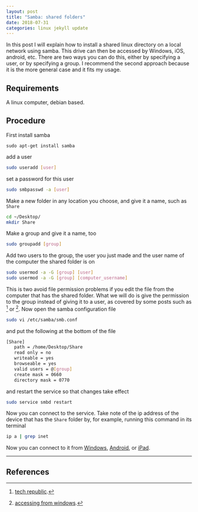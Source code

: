 ```yaml
---
layout: post
title: "Samba: shared folders"
date: 2018-07-31
categories: linux jekyll update
---
```


In this post I will explain how to install a shared linux directory on a local network using samba. This drive can then be accessed by Windows, iOS, android, etc. There are two ways you can do this, either by specifying a user, or by specifying a group. I recommend the second approach because it is the more general case and it fits my usage. 

## Requirements

A linux computer, debian based.

## Procedure

First install samba

```
sudo apt-get install samba
```

add a user

``` bash
sudo useradd [user]
```
set a password for this user

``` bash
sudo smbpasswd -a [user]
```
Make a new folder in any location you choose, and give it a name, such as `Share`

``` bash
cd ~/Desktop/
mkdir Share
```
Make a group and give it a name, too

``` bash
sudo groupadd [group]
```

Add two users to the group, the user you just made and the user name of the computer the shared folder is on 

``` bash
sudo usermod -a -G [group] [user]
sudo usermod -a -G [group] [computer_username]
```

This is two avoid file permission problems if you edit the file from the computer that has the shared folder. What we will do is give the permission to the group instead of giving it to a user, as covered by some posts such as [^1] or [^2]. Now open the samba configuration file

``` bash
sudo vi /etc/samba/smb.conf
```
and put the following at the bottom of the file

``` bash
[Share]
​   path = /home/Desktop/Share
​   read only = no
​   writeable = yes
​   browseable = yes
​   valid users = @[group]
​   create mask = 0660 
​   directory mask = 0770
```

and restart the service so that changes take effect

``` bash
sudo service smbd restart
```

Now you can connect to the service. Take note of the ip address of the device that has the `Share` folder by, for example, running this command in its terminal

``` bash
ip a | grep inet
```

Now you can connect to it from [Windows](https://www.jortechnologies.com/creating-a-shared-folder-on-linux-and-accessing-to-it-from-windows/
), [Android](https://www.wikihow.com/Access-a-Shared-Folder-on-Android), or [iPad](https://osxdaily.com/2019/11/04/how-connect-smb-share-iphone-ipad-files-app/).

---
## References

[^1]: [tech republic](https://www.techrepublic.com/article/how-to-manage-user-security-in-samba/).
[^2]: [accessing from windows](https://www.jortechnologies.com/creating-a-shared-folder-on-linux-and-accessing-to-it-from-windows/).
